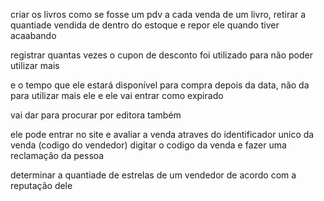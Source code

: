 criar os livros
como se fosse um pdv
a cada venda de um livro, retirar a quantiade vendida de dentro do estoque
e repor ele quando tiver acaabando


registrar quantas vezes o cupon de desconto foi utilizado 
para não poder utilizar mais

e o tempo que ele estará disponível para compra
depois da data, não da para utilizar mais ele e ele vai entrar como expirado

vai dar para procurar por editora também

ele pode entrar no site e avaliar a venda atraves do identificador unico
da venda (codigo do vendedor)
digitar o codigo da venda e fazer uma reclamação da pessoa

determinar a quantiade de estrelas de um vendedor de acordo com a reputação dele